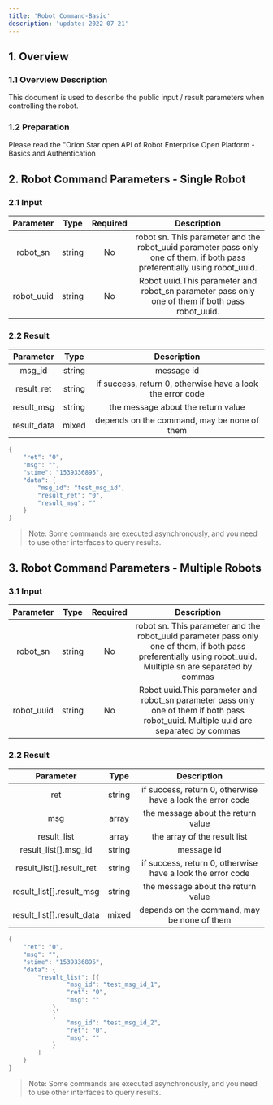 ```yaml
---
title: 'Robot Command-Basic'
description: 'update: 2022-07-21'
---
```


## 1. Overview

### 1.1 Overview Description

This document is used to describe the public input / result parameters when controlling the robot.

### 1.2 Preparation

Please read the "Orion Star open API of Robot Enterprise Open Platform - Basics and Authentication


## 2. Robot Command Parameters - Single Robot

### 2.1 Input


<div class="fixed-table bordered-table">

|Parameter|Type|Required|Description|
|:-:|:-:|:-:|:-:|
|robot_sn|string|No|robot sn. This parameter and the robot_uuid parameter pass only one of them, if both pass preferentially using robot_uuid.|
|robot_uuid|string|No|Robot uuid.This parameter and robot_sn parameter pass only one of them if both pass robot_uuid.|
</div>

### 2.2 Result

|Parameter|Type|Description|
|:-:|:-:|:-:|
|msg_id|string|message id|
|result_ret|string|if success, return 0, otherwise have a look the error code|
|result_msg|string|the message about the return value|
|result_data|mixed|depends on the command, may be none of them|

```java
{
    "ret": "0",
    "msg": "",
    "stime": "1539336895",
    "data": {
        "msg_id": "test_msg_id",
        "result_ret": "0",
        "result_msg": ""
    }
}
```

> Note: Some commands are executed asynchronously, and you need to use other interfaces to query results.

## 3. Robot Command Parameters - Multiple Robots

### 3.1 Input


<div class="fixed-table bordered-table">

|Parameter|Type|Required|Description|
|:-:|:-:|:-:|:-:|
|robot_sn|string|No|robot sn. This parameter and the robot_uuid parameter pass only one of them, if both pass preferentially using robot_uuid. Multiple sn are separated by commas|
|robot_uuid|string|No|Robot uuid.This parameter and robot_sn parameter pass only one of them if both pass robot_uuid. Multiple uuid are separated by commas|
</div>

### 2.2 Result

|Parameter|Type|Description|
|:-:|:-:|:-:|
|ret|string|if success, return 0, otherwise have a look the error code|
|msg|array|the message about the return value|
|result_list|array|the array of the result list|
|result_list[].msg_id|string|message id|
|result_list[].result_ret|string|if success, return 0, otherwise have a look the error code|
|result_list[].result_msg|string|the message about the return value|
|result_list[].result_data|mixed|depends on the command, may be none of them|

```java
{
    "ret": "0",
    "msg": "",
    "stime": "1539336895",
    "data": {
        "result_list": [{
                "msg_id": "test_msg_id_1",
                "ret": "0",
                "msg": ""
            },
            {
                "msg_id": "test_msg_id_2",
                "ret": "0",
                "msg": ""
            }
        ]
    }
}
```


> Note: Some commands are executed asynchronously, and you need to use other interfaces to query results.
